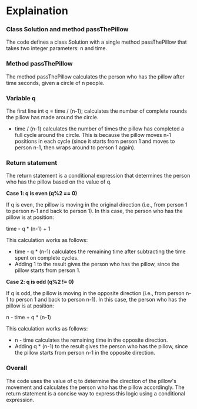 # Explaination

### Class Solution and method passThePillow

The code defines a class Solution with a single method passThePillow that takes two integer parameters: n and time.

### Method passThePillow

The method passThePillow calculates the person who has the pillow after time seconds, given a circle of n people.

### Variable q

The first line int q = time / (n-1); calculates the number of complete rounds the pillow has made around the circle.

- time / (n-1) calculates the number of times the pillow has completed a full cycle around the circle. This is because the pillow moves n-1 positions in each cycle (since it starts from person 1 and moves to person n-1, then wraps around to person 1 again).

### Return statement

The return statement is a conditional expression that determines the person who has the pillow based on the value of q.

**Case 1: q is even (q%2 == 0)**

If q is even, the pillow is moving in the original direction (i.e., from person 1 to person n-1 and back to person 1). In this case, the person who has the pillow is at position:

time - q * (n-1) + 1

This calculation works as follows:

- time - q * (n-1) calculates the remaining time after subtracting the time spent on complete cycles.
- Adding 1 to the result gives the person who has the pillow, since the pillow starts from person 1.

**Case 2: q is odd (q%2 != 0)**

If q is odd, the pillow is moving in the opposite direction (i.e., from person n-1 to person 1 and back to person n-1). In this case, the person who has the pillow is at position:

n - time + q * (n-1)

This calculation works as follows:

- n - time calculates the remaining time in the opposite direction.
- Adding q * (n-1) to the result gives the person who has the pillow, since the pillow starts from person n-1 in the opposite direction.

### Overall

The code uses the value of q to determine the direction of the pillow's movement and calculates the person who has the pillow accordingly. The return statement is a concise way to express this logic using a conditional expression.
